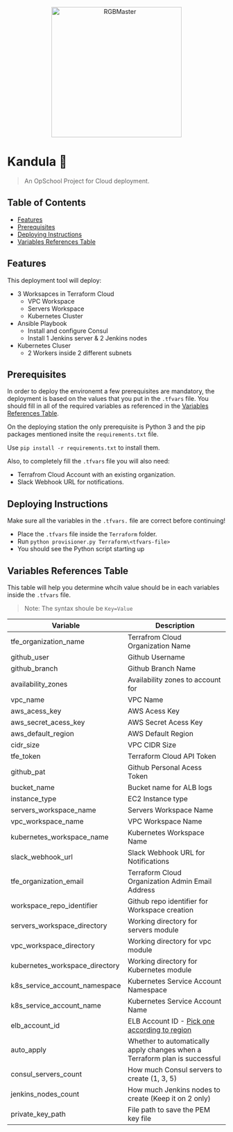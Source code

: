 <p align="center"><img width="300px" src="https://static.wixstatic.com/media/70129d_012e0994c5ad44979e261f8d59f9df5a~mv2.png/v1/fill/w_295,h_137,al_c,q_85,usm_0.66_1.00_0.01/Layer_1.webp" alt="RGBMaster"></p>

# Kandula 🐘
> An OpSchool Project for Cloud deployment.

## Table of Contents

- [Features](#features)
- [Prerequisites](#prerequisites)
- [Deploying Instructions](#deploying-instructions)
- [Variables References Table](#variables-references-table)


## Features

This deployment tool will deploy:
+ 3 Worksapces in Terraform Cloud
  + VPC Workspace
  + Servers Workspace
  + Kubernetes Cluster
+ Ansible Playbook
  + Install and configure Consul
  + Install 1 Jenkins server & 2 Jenkins nodes
+ Kubernetes Cluser
  + 2 Workers inside 2 different subnets


## Prerequisites 

In order to deploy the environemt a few prerequisites are mandatory, the deployment is based on the values that you put in the `.tfvars` file.
You should fill in all of the required variables as referenced in the [Variables References Table](#variables-references-table).

On the deploying station the only prerequisite is Python 3 and the pip packages mentioned insite the `requirements.txt` file.

Use `pip install -r requirements.txt` to install them.

Also, to completely fill the `.tfvars` file you will also need:
- Terrafrom Cloud Account with an existing organization.
- Slack Webhook URL for notifications.


## Deploying Instructions 

Make sure all the variables in the `.tfvars.` file are correct before continuing!

- Place the `.tfvars` file inside the `Terraform` folder.
- Run `python provisioner.py Terraform\<tfvars-file>`
- You should see the Python script starting up


## Variables References Table

This table will help you determine whcih value should be in each variables inside the `.tfvars` file.

> Note: The syntax shoule be `Key=Value`

| Variable | Description |
| ------ | ------ |
| tfe_organization_name | Terrafrom Cloud Organization Name |
| github_user | Github Username |
| github_branch | Github Branch Name |
| availability_zones | Availability zones to account for |
| vpc_name | VPC Name |
| aws_acess_key | AWS Acess Key |
| aws_secret_acess_key | AWS Secret Acess Key |
| aws_default_region | AWS Default Region |
| cidr_size | VPC CIDR Size |
| tfe_token | Terraform Cloud API Token |
| github_pat | Github Personal Acess Token |
| bucket_name | Bucket name for ALB logs |
| instance_type | EC2 Instance type |
| servers_workspace_name | Servers Workspace Name |
| vpc_workspace_name | VPC Workspace Name |
| kubernetes_workspace_name | Kubernetes Workspace Name |
| slack_webhook_url | Slack Webhook URL for Notifications |
| tfe_organization_email | Terraform Cloud Organization Admin Email Address |
| workspace_repo_identifier | Github repo identifier for Workspace creation |
| servers_workspace_directory | Working directory for servers module |
| vpc_workspace_directory | Working directory for vpc module |
| kubernetes_workspace_directory | Working directory for Kubernetes module |
| k8s_service_account_namespace | Kubernetes Service Account Namespace |
| k8s_service_account_name | Kubernetes Service Account Name |
| elb_account_id | ELB Account ID - [Pick one according to region](https://docs.aws.amazon.com/elasticloadbalancing/latest/application/load-balancer-access-logs.html#access-logging-bucket-permissions) |
| auto_apply | Whether to automatically apply changes when a Terraform plan is successful |
| consul_servers_count | How much Consul servers to create (1, 3, 5) |
| jenkins_nodes_count | How much Jenkins nodes to create (Keep it on 2 only) |
| private_key_path | File path to save the PEM key file |
